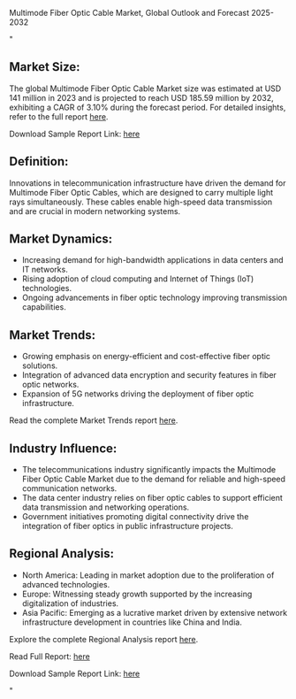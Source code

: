 Multimode Fiber Optic Cable Market, Global Outlook and Forecast 2025-2032


"<html>
<head>
<title>Multimode Fiber Optic Cable Market, Global Outlook and Forecast 2025-2032</title>
</head>
<body>

<h2>Market Size:</h2>
<p>The global Multimode Fiber Optic Cable Market size was estimated at USD 141 million in 2023 and is projected to reach USD 185.59 million by 2032, exhibiting a CAGR of 3.10% during the forecast period. For detailed insights, refer to the full report <a href='https://www.statsmarketresearch.com/global-multimode-fiber-optic-cable-forecast-2025-2032-477-8028565'>here</a>.</p>
<p>Download Sample Report Link: <a href='https://www.statsmarketresearch.com/download-free-sample/8028565/global-multimode-fiber-optic-cable-forecast-2025-2032-477'>here</a></p>

<h2>Definition:</h2>
<p>Innovations in telecommunication infrastructure have driven the demand for Multimode Fiber Optic Cables, which are designed to carry multiple light rays simultaneously. These cables enable high-speed data transmission and are crucial in modern networking systems.</p>

<h2>Market Dynamics:</h2>
<ul>
<li>Increasing demand for high-bandwidth applications in data centers and IT networks.</li>
<li>Rising adoption of cloud computing and Internet of Things (IoT) technologies.</li>
<li>Ongoing advancements in fiber optic technology improving transmission capabilities.</li>
</ul>

<h2>Market Trends:</h2>
<ul>
<li>Growing emphasis on energy-efficient and cost-effective fiber optic solutions.</li>
<li>Integration of advanced data encryption and security features in fiber optic networks.</li>
<li>Expansion of 5G networks driving the deployment of fiber optic infrastructure.</li>
</ul>
<p>Read the complete Market Trends report <a href='https://www.statsmarketresearch.com/global-multimode-fiber-optic-cable-forecast-2025-2032-477-8028565'>here</a>.</p>

<h2>Industry Influence:</h2>
<ul>
<li>The telecommunications industry significantly impacts the Multimode Fiber Optic Cable Market due to the demand for reliable and high-speed communication networks.</li>
<li>The data center industry relies on fiber optic cables to support efficient data transmission and networking operations.</li>
<li>Government initiatives promoting digital connectivity drive the integration of fiber optics in public infrastructure projects.</li>
</ul>

<h2>Regional Analysis:</h2>
<ul>
<li>North America: Leading in market adoption due to the proliferation of advanced technologies.</li>
<li>Europe: Witnessing steady growth supported by the increasing digitalization of industries.</li>
<li>Asia Pacific: Emerging as a lucrative market driven by extensive network infrastructure development in countries like China and India.</li>
</ul>
<p>Explore the complete Regional Analysis report <a href='https://www.statsmarketresearch.com/global-multimode-fiber-optic-cable-forecast-2025-2032-477-8028565'>here</a>.</p>

<p>Read Full Report: <a href='https://www.statsmarketresearch.com/global-multimode-fiber-optic-cable-forecast-2025-2032-477-8028565'>here</a></p>
<p>Download Sample Report Link: <a href='https://www.statsmarketresearch.com/download-free-sample/8028565/global-multimode-fiber-optic-cable-forecast-2025-2032-477'>here</a></p>

</body>
</html>"

